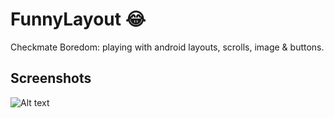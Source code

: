 # FunnyLayout 😂
Checkmate Boredom: playing with android layouts, scrolls, image &amp; buttons.

## Screenshots

![Alt text](https://imgur.com/gallery/7JCPBvW "app_Image")

